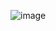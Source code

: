 ![image](https://github.com/Draugr-official/Draugr-official/assets/57600814/20207de4-2a32-41f2-ac4b-b851ee85f78b)
